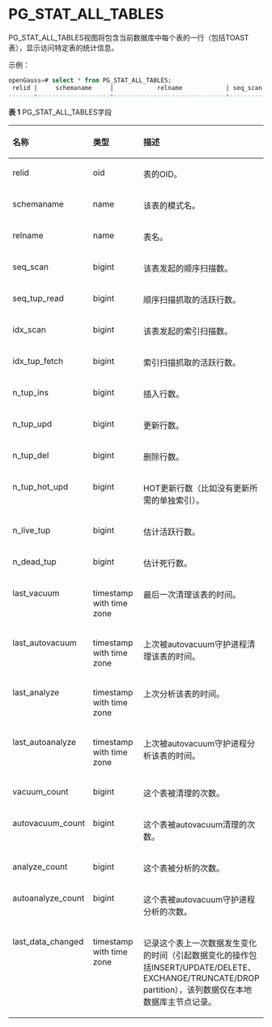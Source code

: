 # PG\_STAT\_ALL\_TABLES

PG\_STAT\_ALL\_TABLES视图将包含当前数据库中每个表的一行（包括TOAST表），显示访问特定表的统计信息。

示例：
```sql
openGauss=# select * from PG_STAT_ALL_TABLES;
 relid |     schemaname     |            relname            | seq_scan | seq_tup_read | idx_scan | idx_tup_fetch | n_tup_ins | n_tup_upd | n_tup_del | n_tup_hot_upd | n_live_tup | n_dead_tup | last_vacuum | last_autovacuum | last_analyze | last_autoanalyze | vacuum_count | autovacuum_count | analyze_count | autoanalyze_count | last_data_changed 
-------+--------------------+-------------------------------+----------+--------------+----------+---------------+-----------+-----------+-----------+---------------+------------+------------+-------------+-----------------+--------------+------------------+--------------+------------------+---------------+-------------------+-------------------
```

**表 1**  PG\_STAT\_ALL\_TABLES字段

<a name="zh-cn_topic_0283136723_zh-cn_topic_0237122442_zh-cn_topic_0059779176_t68461fbb93e449bd9af3a91b3b2cce12"></a>
<table><thead align="left"><tr id="zh-cn_topic_0283136723_zh-cn_topic_0237122442_zh-cn_topic_0059779176_r42a51a5fc4e5485b87af7a2f3315faea"><th class="cellrowborder" valign="top" width="25.85%" id="mcps1.2.4.1.1"><p id="zh-cn_topic_0283136723_zh-cn_topic_0237122442_zh-cn_topic_0059779176_a6241c29f0ad8488abe7a8ae3b02074c7"><a name="zh-cn_topic_0283136723_zh-cn_topic_0237122442_zh-cn_topic_0059779176_a6241c29f0ad8488abe7a8ae3b02074c7"></a><a name="zh-cn_topic_0283136723_zh-cn_topic_0237122442_zh-cn_topic_0059779176_a6241c29f0ad8488abe7a8ae3b02074c7"></a>名称</p>
</th>
<th class="cellrowborder" valign="top" width="31.11%" id="mcps1.2.4.1.2"><p id="zh-cn_topic_0283136723_zh-cn_topic_0237122442_zh-cn_topic_0059779176_aba61629f46554108bbd5cd205c97e785"><a name="zh-cn_topic_0283136723_zh-cn_topic_0237122442_zh-cn_topic_0059779176_aba61629f46554108bbd5cd205c97e785"></a><a name="zh-cn_topic_0283136723_zh-cn_topic_0237122442_zh-cn_topic_0059779176_aba61629f46554108bbd5cd205c97e785"></a>类型</p>
</th>
<th class="cellrowborder" valign="top" width="43.04%" id="mcps1.2.4.1.3"><p id="zh-cn_topic_0283136723_zh-cn_topic_0237122442_zh-cn_topic_0059779176_afe6b4a2bbcf3422fb0355c527f93cb3a"><a name="zh-cn_topic_0283136723_zh-cn_topic_0237122442_zh-cn_topic_0059779176_afe6b4a2bbcf3422fb0355c527f93cb3a"></a><a name="zh-cn_topic_0283136723_zh-cn_topic_0237122442_zh-cn_topic_0059779176_afe6b4a2bbcf3422fb0355c527f93cb3a"></a>描述</p>
</th>
</tr>
</thead>
<tbody><tr id="zh-cn_topic_0283136723_zh-cn_topic_0237122442_zh-cn_topic_0059779176_r1d81e6743bff43ac8c96d5cb81990e56"><td class="cellrowborder" valign="top" width="25.85%" headers="mcps1.2.4.1.1 "><p id="zh-cn_topic_0283136723_zh-cn_topic_0237122442_zh-cn_topic_0059779176_a04698dc5412f4188b1c92a9d50348d26"><a name="zh-cn_topic_0283136723_zh-cn_topic_0237122442_zh-cn_topic_0059779176_a04698dc5412f4188b1c92a9d50348d26"></a><a name="zh-cn_topic_0283136723_zh-cn_topic_0237122442_zh-cn_topic_0059779176_a04698dc5412f4188b1c92a9d50348d26"></a>relid</p>
</td>
<td class="cellrowborder" valign="top" width="31.11%" headers="mcps1.2.4.1.2 "><p id="zh-cn_topic_0283136723_zh-cn_topic_0237122442_zh-cn_topic_0059779176_a48efb3aed2084d8eae2592ce6b54ccf5"><a name="zh-cn_topic_0283136723_zh-cn_topic_0237122442_zh-cn_topic_0059779176_a48efb3aed2084d8eae2592ce6b54ccf5"></a><a name="zh-cn_topic_0283136723_zh-cn_topic_0237122442_zh-cn_topic_0059779176_a48efb3aed2084d8eae2592ce6b54ccf5"></a>oid</p>
</td>
<td class="cellrowborder" valign="top" width="43.04%" headers="mcps1.2.4.1.3 "><p id="zh-cn_topic_0283136723_zh-cn_topic_0237122442_zh-cn_topic_0059779176_ab9f67f9774f7444a993abf4fdf00f3cb"><a name="zh-cn_topic_0283136723_zh-cn_topic_0237122442_zh-cn_topic_0059779176_ab9f67f9774f7444a993abf4fdf00f3cb"></a><a name="zh-cn_topic_0283136723_zh-cn_topic_0237122442_zh-cn_topic_0059779176_ab9f67f9774f7444a993abf4fdf00f3cb"></a>表的OID。</p>
</td>
</tr>
<tr id="zh-cn_topic_0283136723_zh-cn_topic_0237122442_zh-cn_topic_0059779176_rb22630ad52854eb691c9fee9e9e4f885"><td class="cellrowborder" valign="top" width="25.85%" headers="mcps1.2.4.1.1 "><p id="zh-cn_topic_0283136723_zh-cn_topic_0237122442_zh-cn_topic_0059779176_acf89fe25597140f3a30ae923db4d9e6f"><a name="zh-cn_topic_0283136723_zh-cn_topic_0237122442_zh-cn_topic_0059779176_acf89fe25597140f3a30ae923db4d9e6f"></a><a name="zh-cn_topic_0283136723_zh-cn_topic_0237122442_zh-cn_topic_0059779176_acf89fe25597140f3a30ae923db4d9e6f"></a>schemaname</p>
</td>
<td class="cellrowborder" valign="top" width="31.11%" headers="mcps1.2.4.1.2 "><p id="zh-cn_topic_0283136723_zh-cn_topic_0237122442_zh-cn_topic_0059779176_a70509b5849624154b48ea56cb3fb83e9"><a name="zh-cn_topic_0283136723_zh-cn_topic_0237122442_zh-cn_topic_0059779176_a70509b5849624154b48ea56cb3fb83e9"></a><a name="zh-cn_topic_0283136723_zh-cn_topic_0237122442_zh-cn_topic_0059779176_a70509b5849624154b48ea56cb3fb83e9"></a>name</p>
</td>
<td class="cellrowborder" valign="top" width="43.04%" headers="mcps1.2.4.1.3 "><p id="zh-cn_topic_0283136723_zh-cn_topic_0237122442_zh-cn_topic_0059779176_a48053be96eb04a8d9017fc2b54b40a47"><a name="zh-cn_topic_0283136723_zh-cn_topic_0237122442_zh-cn_topic_0059779176_a48053be96eb04a8d9017fc2b54b40a47"></a><a name="zh-cn_topic_0283136723_zh-cn_topic_0237122442_zh-cn_topic_0059779176_a48053be96eb04a8d9017fc2b54b40a47"></a>该表的模式名。</p>
</td>
</tr>
<tr id="zh-cn_topic_0283136723_zh-cn_topic_0237122442_zh-cn_topic_0059779176_r85cf9a093ada4e2aaf0647bc1b13d775"><td class="cellrowborder" valign="top" width="25.85%" headers="mcps1.2.4.1.1 "><p id="zh-cn_topic_0283136723_zh-cn_topic_0237122442_zh-cn_topic_0059779176_a18ff6e6486ad48c986b2a3bd1728136c"><a name="zh-cn_topic_0283136723_zh-cn_topic_0237122442_zh-cn_topic_0059779176_a18ff6e6486ad48c986b2a3bd1728136c"></a><a name="zh-cn_topic_0283136723_zh-cn_topic_0237122442_zh-cn_topic_0059779176_a18ff6e6486ad48c986b2a3bd1728136c"></a>relname</p>
</td>
<td class="cellrowborder" valign="top" width="31.11%" headers="mcps1.2.4.1.2 "><p id="zh-cn_topic_0283136723_zh-cn_topic_0237122442_zh-cn_topic_0059779176_a8325f50d28ea410da058fa4df0dea38b"><a name="zh-cn_topic_0283136723_zh-cn_topic_0237122442_zh-cn_topic_0059779176_a8325f50d28ea410da058fa4df0dea38b"></a><a name="zh-cn_topic_0283136723_zh-cn_topic_0237122442_zh-cn_topic_0059779176_a8325f50d28ea410da058fa4df0dea38b"></a>name</p>
</td>
<td class="cellrowborder" valign="top" width="43.04%" headers="mcps1.2.4.1.3 "><p id="zh-cn_topic_0283136723_zh-cn_topic_0237122442_zh-cn_topic_0059779176_ab3a6d4c87fca4ed5acd346310ff1dd79"><a name="zh-cn_topic_0283136723_zh-cn_topic_0237122442_zh-cn_topic_0059779176_ab3a6d4c87fca4ed5acd346310ff1dd79"></a><a name="zh-cn_topic_0283136723_zh-cn_topic_0237122442_zh-cn_topic_0059779176_ab3a6d4c87fca4ed5acd346310ff1dd79"></a>表名。</p>
</td>
</tr>
<tr id="zh-cn_topic_0283136723_zh-cn_topic_0237122442_zh-cn_topic_0059779176_r4c65860a1c4a4d98a26bf31a15085f25"><td class="cellrowborder" valign="top" width="25.85%" headers="mcps1.2.4.1.1 "><p id="zh-cn_topic_0283136723_zh-cn_topic_0237122442_zh-cn_topic_0059779176_aae74f9252d454330bbd56bf28989c37f"><a name="zh-cn_topic_0283136723_zh-cn_topic_0237122442_zh-cn_topic_0059779176_aae74f9252d454330bbd56bf28989c37f"></a><a name="zh-cn_topic_0283136723_zh-cn_topic_0237122442_zh-cn_topic_0059779176_aae74f9252d454330bbd56bf28989c37f"></a>seq_scan</p>
</td>
<td class="cellrowborder" valign="top" width="31.11%" headers="mcps1.2.4.1.2 "><p id="zh-cn_topic_0283136723_zh-cn_topic_0237122442_zh-cn_topic_0059779176_abef4ebf667bf40378e81e8d4d850ad32"><a name="zh-cn_topic_0283136723_zh-cn_topic_0237122442_zh-cn_topic_0059779176_abef4ebf667bf40378e81e8d4d850ad32"></a><a name="zh-cn_topic_0283136723_zh-cn_topic_0237122442_zh-cn_topic_0059779176_abef4ebf667bf40378e81e8d4d850ad32"></a>bigint</p>
</td>
<td class="cellrowborder" valign="top" width="43.04%" headers="mcps1.2.4.1.3 "><p id="zh-cn_topic_0283136723_zh-cn_topic_0237122442_zh-cn_topic_0059779176_a583cc75961a745e6aca23d2942188f66"><a name="zh-cn_topic_0283136723_zh-cn_topic_0237122442_zh-cn_topic_0059779176_a583cc75961a745e6aca23d2942188f66"></a><a name="zh-cn_topic_0283136723_zh-cn_topic_0237122442_zh-cn_topic_0059779176_a583cc75961a745e6aca23d2942188f66"></a>该表发起的顺序扫描数。</p>
</td>
</tr>
<tr id="zh-cn_topic_0283136723_zh-cn_topic_0237122442_zh-cn_topic_0059779176_r8349331c1dff4ddab253de0371348b26"><td class="cellrowborder" valign="top" width="25.85%" headers="mcps1.2.4.1.1 "><p id="zh-cn_topic_0283136723_zh-cn_topic_0237122442_zh-cn_topic_0059779176_a285f6a5ac1094a55b0df3885e2f2c1e2"><a name="zh-cn_topic_0283136723_zh-cn_topic_0237122442_zh-cn_topic_0059779176_a285f6a5ac1094a55b0df3885e2f2c1e2"></a><a name="zh-cn_topic_0283136723_zh-cn_topic_0237122442_zh-cn_topic_0059779176_a285f6a5ac1094a55b0df3885e2f2c1e2"></a>seq_tup_read</p>
</td>
<td class="cellrowborder" valign="top" width="31.11%" headers="mcps1.2.4.1.2 "><p id="zh-cn_topic_0283136723_zh-cn_topic_0237122442_zh-cn_topic_0059779176_a3ae252805dac4aff812c7798aa7c5214"><a name="zh-cn_topic_0283136723_zh-cn_topic_0237122442_zh-cn_topic_0059779176_a3ae252805dac4aff812c7798aa7c5214"></a><a name="zh-cn_topic_0283136723_zh-cn_topic_0237122442_zh-cn_topic_0059779176_a3ae252805dac4aff812c7798aa7c5214"></a>bigint</p>
</td>
<td class="cellrowborder" valign="top" width="43.04%" headers="mcps1.2.4.1.3 "><p id="zh-cn_topic_0283136723_zh-cn_topic_0237122442_zh-cn_topic_0059779176_a53c1138c4aa24e09a6d900b0bf384d6d"><a name="zh-cn_topic_0283136723_zh-cn_topic_0237122442_zh-cn_topic_0059779176_a53c1138c4aa24e09a6d900b0bf384d6d"></a><a name="zh-cn_topic_0283136723_zh-cn_topic_0237122442_zh-cn_topic_0059779176_a53c1138c4aa24e09a6d900b0bf384d6d"></a>顺序扫描抓取的活跃行数。</p>
</td>
</tr>
<tr id="zh-cn_topic_0283136723_zh-cn_topic_0237122442_zh-cn_topic_0059779176_rbd8927ccb7ff4d3ebe2687ea66406717"><td class="cellrowborder" valign="top" width="25.85%" headers="mcps1.2.4.1.1 "><p id="zh-cn_topic_0283136723_zh-cn_topic_0237122442_zh-cn_topic_0059779176_af92c676a82ec4954a381be08491bab6a"><a name="zh-cn_topic_0283136723_zh-cn_topic_0237122442_zh-cn_topic_0059779176_af92c676a82ec4954a381be08491bab6a"></a><a name="zh-cn_topic_0283136723_zh-cn_topic_0237122442_zh-cn_topic_0059779176_af92c676a82ec4954a381be08491bab6a"></a>idx_scan</p>
</td>
<td class="cellrowborder" valign="top" width="31.11%" headers="mcps1.2.4.1.2 "><p id="zh-cn_topic_0283136723_zh-cn_topic_0237122442_zh-cn_topic_0059779176_acdaa533a28364779ab3fd18d7849ab2f"><a name="zh-cn_topic_0283136723_zh-cn_topic_0237122442_zh-cn_topic_0059779176_acdaa533a28364779ab3fd18d7849ab2f"></a><a name="zh-cn_topic_0283136723_zh-cn_topic_0237122442_zh-cn_topic_0059779176_acdaa533a28364779ab3fd18d7849ab2f"></a>bigint</p>
</td>
<td class="cellrowborder" valign="top" width="43.04%" headers="mcps1.2.4.1.3 "><p id="zh-cn_topic_0283136723_zh-cn_topic_0237122442_zh-cn_topic_0059779176_a45397e9898ab491faf90cf82cd3e82db"><a name="zh-cn_topic_0283136723_zh-cn_topic_0237122442_zh-cn_topic_0059779176_a45397e9898ab491faf90cf82cd3e82db"></a><a name="zh-cn_topic_0283136723_zh-cn_topic_0237122442_zh-cn_topic_0059779176_a45397e9898ab491faf90cf82cd3e82db"></a>该表发起的索引扫描数。</p>
</td>
</tr>
<tr id="zh-cn_topic_0283136723_zh-cn_topic_0237122442_zh-cn_topic_0059779176_r7506dae307174edf8e98b3877b8ebc59"><td class="cellrowborder" valign="top" width="25.85%" headers="mcps1.2.4.1.1 "><p id="zh-cn_topic_0283136723_zh-cn_topic_0237122442_zh-cn_topic_0059779176_a07f71b126a7e4ca48c89dbe3ebaafe26"><a name="zh-cn_topic_0283136723_zh-cn_topic_0237122442_zh-cn_topic_0059779176_a07f71b126a7e4ca48c89dbe3ebaafe26"></a><a name="zh-cn_topic_0283136723_zh-cn_topic_0237122442_zh-cn_topic_0059779176_a07f71b126a7e4ca48c89dbe3ebaafe26"></a>idx_tup_fetch</p>
</td>
<td class="cellrowborder" valign="top" width="31.11%" headers="mcps1.2.4.1.2 "><p id="zh-cn_topic_0283136723_zh-cn_topic_0237122442_zh-cn_topic_0059779176_a926c14c724d6484cacc08072c0ffb328"><a name="zh-cn_topic_0283136723_zh-cn_topic_0237122442_zh-cn_topic_0059779176_a926c14c724d6484cacc08072c0ffb328"></a><a name="zh-cn_topic_0283136723_zh-cn_topic_0237122442_zh-cn_topic_0059779176_a926c14c724d6484cacc08072c0ffb328"></a>bigint</p>
</td>
<td class="cellrowborder" valign="top" width="43.04%" headers="mcps1.2.4.1.3 "><p id="zh-cn_topic_0283136723_zh-cn_topic_0237122442_zh-cn_topic_0059779176_a56aed33d618e4d55995cc5ac2728b3cd"><a name="zh-cn_topic_0283136723_zh-cn_topic_0237122442_zh-cn_topic_0059779176_a56aed33d618e4d55995cc5ac2728b3cd"></a><a name="zh-cn_topic_0283136723_zh-cn_topic_0237122442_zh-cn_topic_0059779176_a56aed33d618e4d55995cc5ac2728b3cd"></a>索引扫描抓取的活跃行数。</p>
</td>
</tr>
<tr id="zh-cn_topic_0283136723_zh-cn_topic_0237122442_zh-cn_topic_0059779176_r81bc46358b124b1eb7743bbb0955a681"><td class="cellrowborder" valign="top" width="25.85%" headers="mcps1.2.4.1.1 "><p id="zh-cn_topic_0283136723_zh-cn_topic_0237122442_zh-cn_topic_0059779176_aa097af68e2d541028080a690322dcba7"><a name="zh-cn_topic_0283136723_zh-cn_topic_0237122442_zh-cn_topic_0059779176_aa097af68e2d541028080a690322dcba7"></a><a name="zh-cn_topic_0283136723_zh-cn_topic_0237122442_zh-cn_topic_0059779176_aa097af68e2d541028080a690322dcba7"></a>n_tup_ins</p>
</td>
<td class="cellrowborder" valign="top" width="31.11%" headers="mcps1.2.4.1.2 "><p id="zh-cn_topic_0283136723_zh-cn_topic_0237122442_zh-cn_topic_0059779176_a413d88c78350484da2ae149b77482f0b"><a name="zh-cn_topic_0283136723_zh-cn_topic_0237122442_zh-cn_topic_0059779176_a413d88c78350484da2ae149b77482f0b"></a><a name="zh-cn_topic_0283136723_zh-cn_topic_0237122442_zh-cn_topic_0059779176_a413d88c78350484da2ae149b77482f0b"></a>bigint</p>
</td>
<td class="cellrowborder" valign="top" width="43.04%" headers="mcps1.2.4.1.3 "><p id="zh-cn_topic_0283136723_zh-cn_topic_0237122442_zh-cn_topic_0059779176_aee29c0493134437e82797219f9c67f38"><a name="zh-cn_topic_0283136723_zh-cn_topic_0237122442_zh-cn_topic_0059779176_aee29c0493134437e82797219f9c67f38"></a><a name="zh-cn_topic_0283136723_zh-cn_topic_0237122442_zh-cn_topic_0059779176_aee29c0493134437e82797219f9c67f38"></a>插入行数。</p>
</td>
</tr>
<tr id="zh-cn_topic_0283136723_zh-cn_topic_0237122442_zh-cn_topic_0059779176_r12057a48aac54cae99cad6b77b8d271d"><td class="cellrowborder" valign="top" width="25.85%" headers="mcps1.2.4.1.1 "><p id="zh-cn_topic_0283136723_zh-cn_topic_0237122442_zh-cn_topic_0059779176_a709adace4c91480eab0f5b12771873c1"><a name="zh-cn_topic_0283136723_zh-cn_topic_0237122442_zh-cn_topic_0059779176_a709adace4c91480eab0f5b12771873c1"></a><a name="zh-cn_topic_0283136723_zh-cn_topic_0237122442_zh-cn_topic_0059779176_a709adace4c91480eab0f5b12771873c1"></a>n_tup_upd</p>
</td>
<td class="cellrowborder" valign="top" width="31.11%" headers="mcps1.2.4.1.2 "><p id="zh-cn_topic_0283136723_zh-cn_topic_0237122442_zh-cn_topic_0059779176_ac4d6241d2fe64a6e8dddbc61f1098b65"><a name="zh-cn_topic_0283136723_zh-cn_topic_0237122442_zh-cn_topic_0059779176_ac4d6241d2fe64a6e8dddbc61f1098b65"></a><a name="zh-cn_topic_0283136723_zh-cn_topic_0237122442_zh-cn_topic_0059779176_ac4d6241d2fe64a6e8dddbc61f1098b65"></a>bigint</p>
</td>
<td class="cellrowborder" valign="top" width="43.04%" headers="mcps1.2.4.1.3 "><p id="zh-cn_topic_0283136723_zh-cn_topic_0237122442_zh-cn_topic_0059779176_a5855d503d7c544b09010724cc56d66d3"><a name="zh-cn_topic_0283136723_zh-cn_topic_0237122442_zh-cn_topic_0059779176_a5855d503d7c544b09010724cc56d66d3"></a><a name="zh-cn_topic_0283136723_zh-cn_topic_0237122442_zh-cn_topic_0059779176_a5855d503d7c544b09010724cc56d66d3"></a>更新行数。</p>
</td>
</tr>
<tr id="zh-cn_topic_0283136723_zh-cn_topic_0237122442_zh-cn_topic_0059779176_r603b7e9dfc59452c810d009128e166b5"><td class="cellrowborder" valign="top" width="25.85%" headers="mcps1.2.4.1.1 "><p id="zh-cn_topic_0283136723_zh-cn_topic_0237122442_zh-cn_topic_0059779176_a651c8b56304d420a813d6988aa0b74e5"><a name="zh-cn_topic_0283136723_zh-cn_topic_0237122442_zh-cn_topic_0059779176_a651c8b56304d420a813d6988aa0b74e5"></a><a name="zh-cn_topic_0283136723_zh-cn_topic_0237122442_zh-cn_topic_0059779176_a651c8b56304d420a813d6988aa0b74e5"></a>n_tup_del</p>
</td>
<td class="cellrowborder" valign="top" width="31.11%" headers="mcps1.2.4.1.2 "><p id="zh-cn_topic_0283136723_zh-cn_topic_0237122442_zh-cn_topic_0059779176_af3aa620dfcb3463eba44cb251d42523f"><a name="zh-cn_topic_0283136723_zh-cn_topic_0237122442_zh-cn_topic_0059779176_af3aa620dfcb3463eba44cb251d42523f"></a><a name="zh-cn_topic_0283136723_zh-cn_topic_0237122442_zh-cn_topic_0059779176_af3aa620dfcb3463eba44cb251d42523f"></a>bigint</p>
</td>
<td class="cellrowborder" valign="top" width="43.04%" headers="mcps1.2.4.1.3 "><p id="zh-cn_topic_0283136723_zh-cn_topic_0237122442_zh-cn_topic_0059779176_a3c0f98deea5f4bb7a6775c7a0fa56723"><a name="zh-cn_topic_0283136723_zh-cn_topic_0237122442_zh-cn_topic_0059779176_a3c0f98deea5f4bb7a6775c7a0fa56723"></a><a name="zh-cn_topic_0283136723_zh-cn_topic_0237122442_zh-cn_topic_0059779176_a3c0f98deea5f4bb7a6775c7a0fa56723"></a>删除行数。</p>
</td>
</tr>
<tr id="zh-cn_topic_0283136723_zh-cn_topic_0237122442_zh-cn_topic_0059779176_r97b9939d3bf0428086afe1a83e04f4ce"><td class="cellrowborder" valign="top" width="25.85%" headers="mcps1.2.4.1.1 "><p id="zh-cn_topic_0283136723_zh-cn_topic_0237122442_zh-cn_topic_0059779176_ae9613221ae8c496e913d6fcb436784ac"><a name="zh-cn_topic_0283136723_zh-cn_topic_0237122442_zh-cn_topic_0059779176_ae9613221ae8c496e913d6fcb436784ac"></a><a name="zh-cn_topic_0283136723_zh-cn_topic_0237122442_zh-cn_topic_0059779176_ae9613221ae8c496e913d6fcb436784ac"></a>n_tup_hot_upd</p>
</td>
<td class="cellrowborder" valign="top" width="31.11%" headers="mcps1.2.4.1.2 "><p id="zh-cn_topic_0283136723_zh-cn_topic_0237122442_zh-cn_topic_0059779176_a3f9f635fd97e445f9bf6a151b5670a13"><a name="zh-cn_topic_0283136723_zh-cn_topic_0237122442_zh-cn_topic_0059779176_a3f9f635fd97e445f9bf6a151b5670a13"></a><a name="zh-cn_topic_0283136723_zh-cn_topic_0237122442_zh-cn_topic_0059779176_a3f9f635fd97e445f9bf6a151b5670a13"></a>bigint</p>
</td>
<td class="cellrowborder" valign="top" width="43.04%" headers="mcps1.2.4.1.3 "><p id="zh-cn_topic_0283136723_zh-cn_topic_0237122442_zh-cn_topic_0059779176_a52cb07ae5b0740f69fe14d4354790ac0"><a name="zh-cn_topic_0283136723_zh-cn_topic_0237122442_zh-cn_topic_0059779176_a52cb07ae5b0740f69fe14d4354790ac0"></a><a name="zh-cn_topic_0283136723_zh-cn_topic_0237122442_zh-cn_topic_0059779176_a52cb07ae5b0740f69fe14d4354790ac0"></a>HOT更新行数（比如没有更新所需的单独索引）。</p>
</td>
</tr>
<tr id="zh-cn_topic_0283136723_zh-cn_topic_0237122442_zh-cn_topic_0059779176_r90a5ce1ceb964b63a5c6e03861b8dcbf"><td class="cellrowborder" valign="top" width="25.85%" headers="mcps1.2.4.1.1 "><p id="zh-cn_topic_0283136723_zh-cn_topic_0237122442_zh-cn_topic_0059779176_a502204399229463e9fc5f96c1e696c41"><a name="zh-cn_topic_0283136723_zh-cn_topic_0237122442_zh-cn_topic_0059779176_a502204399229463e9fc5f96c1e696c41"></a><a name="zh-cn_topic_0283136723_zh-cn_topic_0237122442_zh-cn_topic_0059779176_a502204399229463e9fc5f96c1e696c41"></a>n_live_tup</p>
</td>
<td class="cellrowborder" valign="top" width="31.11%" headers="mcps1.2.4.1.2 "><p id="zh-cn_topic_0283136723_zh-cn_topic_0237122442_zh-cn_topic_0059779176_a3b8f065046cb4322a05470c59f1fcb8b"><a name="zh-cn_topic_0283136723_zh-cn_topic_0237122442_zh-cn_topic_0059779176_a3b8f065046cb4322a05470c59f1fcb8b"></a><a name="zh-cn_topic_0283136723_zh-cn_topic_0237122442_zh-cn_topic_0059779176_a3b8f065046cb4322a05470c59f1fcb8b"></a>bigint</p>
</td>
<td class="cellrowborder" valign="top" width="43.04%" headers="mcps1.2.4.1.3 "><p id="zh-cn_topic_0283136723_zh-cn_topic_0237122442_zh-cn_topic_0059779176_a05575afbab094f81b1061ddeba841ba2"><a name="zh-cn_topic_0283136723_zh-cn_topic_0237122442_zh-cn_topic_0059779176_a05575afbab094f81b1061ddeba841ba2"></a><a name="zh-cn_topic_0283136723_zh-cn_topic_0237122442_zh-cn_topic_0059779176_a05575afbab094f81b1061ddeba841ba2"></a>估计活跃行数。</p>
</td>
</tr>
<tr id="zh-cn_topic_0283136723_zh-cn_topic_0237122442_zh-cn_topic_0059779176_r544c3522eea14c7486b9b69e6910d03d"><td class="cellrowborder" valign="top" width="25.85%" headers="mcps1.2.4.1.1 "><p id="zh-cn_topic_0283136723_zh-cn_topic_0237122442_zh-cn_topic_0059779176_a0a6e16e42d7545ef952d7f4bb89fe11c"><a name="zh-cn_topic_0283136723_zh-cn_topic_0237122442_zh-cn_topic_0059779176_a0a6e16e42d7545ef952d7f4bb89fe11c"></a><a name="zh-cn_topic_0283136723_zh-cn_topic_0237122442_zh-cn_topic_0059779176_a0a6e16e42d7545ef952d7f4bb89fe11c"></a>n_dead_tup</p>
</td>
<td class="cellrowborder" valign="top" width="31.11%" headers="mcps1.2.4.1.2 "><p id="zh-cn_topic_0283136723_zh-cn_topic_0237122442_zh-cn_topic_0059779176_a7ffdba0e5f564a578b863aa4d0a4b3ef"><a name="zh-cn_topic_0283136723_zh-cn_topic_0237122442_zh-cn_topic_0059779176_a7ffdba0e5f564a578b863aa4d0a4b3ef"></a><a name="zh-cn_topic_0283136723_zh-cn_topic_0237122442_zh-cn_topic_0059779176_a7ffdba0e5f564a578b863aa4d0a4b3ef"></a>bigint</p>
</td>
<td class="cellrowborder" valign="top" width="43.04%" headers="mcps1.2.4.1.3 "><p id="zh-cn_topic_0283136723_zh-cn_topic_0237122442_zh-cn_topic_0059779176_a6062c811f0db469786087f51b56565e3"><a name="zh-cn_topic_0283136723_zh-cn_topic_0237122442_zh-cn_topic_0059779176_a6062c811f0db469786087f51b56565e3"></a><a name="zh-cn_topic_0283136723_zh-cn_topic_0237122442_zh-cn_topic_0059779176_a6062c811f0db469786087f51b56565e3"></a>估计死行数。</p>
</td>
</tr>
<tr id="zh-cn_topic_0283136723_zh-cn_topic_0237122442_zh-cn_topic_0059779176_r8c29e52313714da68608d6f4c465d251"><td class="cellrowborder" valign="top" width="25.85%" headers="mcps1.2.4.1.1 "><p id="zh-cn_topic_0283136723_zh-cn_topic_0237122442_zh-cn_topic_0059779176_a3ce26dcab8e4417fa7895205b245e272"><a name="zh-cn_topic_0283136723_zh-cn_topic_0237122442_zh-cn_topic_0059779176_a3ce26dcab8e4417fa7895205b245e272"></a><a name="zh-cn_topic_0283136723_zh-cn_topic_0237122442_zh-cn_topic_0059779176_a3ce26dcab8e4417fa7895205b245e272"></a>last_vacuum</p>
</td>
<td class="cellrowborder" valign="top" width="31.11%" headers="mcps1.2.4.1.2 "><p id="zh-cn_topic_0283136723_zh-cn_topic_0237122442_zh-cn_topic_0059779176_a53461271760548a095434eb585da1219"><a name="zh-cn_topic_0283136723_zh-cn_topic_0237122442_zh-cn_topic_0059779176_a53461271760548a095434eb585da1219"></a><a name="zh-cn_topic_0283136723_zh-cn_topic_0237122442_zh-cn_topic_0059779176_a53461271760548a095434eb585da1219"></a>timestamp with time zone</p>
</td>
<td class="cellrowborder" valign="top" width="43.04%" headers="mcps1.2.4.1.3 "><p id="zh-cn_topic_0283136723_zh-cn_topic_0237122442_zh-cn_topic_0059779176_aaf7dbd9f779b46f69b42cf8b6465bdd0"><a name="zh-cn_topic_0283136723_zh-cn_topic_0237122442_zh-cn_topic_0059779176_aaf7dbd9f779b46f69b42cf8b6465bdd0"></a><a name="zh-cn_topic_0283136723_zh-cn_topic_0237122442_zh-cn_topic_0059779176_aaf7dbd9f779b46f69b42cf8b6465bdd0"></a>最后一次清理该表的时间。</p>
</td>
</tr>
<tr id="zh-cn_topic_0283136723_zh-cn_topic_0237122442_zh-cn_topic_0059779176_rc1de56b1dd60416f9a2ca2fa67fc07bf"><td class="cellrowborder" valign="top" width="25.85%" headers="mcps1.2.4.1.1 "><p id="zh-cn_topic_0283136723_zh-cn_topic_0237122442_zh-cn_topic_0059779176_a6a984da962b945d389af19001c534f8d"><a name="zh-cn_topic_0283136723_zh-cn_topic_0237122442_zh-cn_topic_0059779176_a6a984da962b945d389af19001c534f8d"></a><a name="zh-cn_topic_0283136723_zh-cn_topic_0237122442_zh-cn_topic_0059779176_a6a984da962b945d389af19001c534f8d"></a>last_autovacuum</p>
</td>
<td class="cellrowborder" valign="top" width="31.11%" headers="mcps1.2.4.1.2 "><p id="zh-cn_topic_0283136723_zh-cn_topic_0237122442_zh-cn_topic_0059779176_a29cba4f9da074df387b65f6caa5e2cef"><a name="zh-cn_topic_0283136723_zh-cn_topic_0237122442_zh-cn_topic_0059779176_a29cba4f9da074df387b65f6caa5e2cef"></a><a name="zh-cn_topic_0283136723_zh-cn_topic_0237122442_zh-cn_topic_0059779176_a29cba4f9da074df387b65f6caa5e2cef"></a>timestamp with time zone</p>
</td>
<td class="cellrowborder" valign="top" width="43.04%" headers="mcps1.2.4.1.3 "><p id="zh-cn_topic_0283136723_zh-cn_topic_0237122442_zh-cn_topic_0059779176_a8fa16c691dc84c7a9b9e31cb3d8ed084"><a name="zh-cn_topic_0283136723_zh-cn_topic_0237122442_zh-cn_topic_0059779176_a8fa16c691dc84c7a9b9e31cb3d8ed084"></a><a name="zh-cn_topic_0283136723_zh-cn_topic_0237122442_zh-cn_topic_0059779176_a8fa16c691dc84c7a9b9e31cb3d8ed084"></a>上次被autovacuum守护进程清理该表的时间。</p>
</td>
</tr>
<tr id="zh-cn_topic_0283136723_zh-cn_topic_0237122442_zh-cn_topic_0059779176_r683a6c323abd4c968b47e726578b2a56"><td class="cellrowborder" valign="top" width="25.85%" headers="mcps1.2.4.1.1 "><p id="zh-cn_topic_0283136723_zh-cn_topic_0237122442_zh-cn_topic_0059779176_ae2b7609c09dc4a75b4fabc0b2b20609a"><a name="zh-cn_topic_0283136723_zh-cn_topic_0237122442_zh-cn_topic_0059779176_ae2b7609c09dc4a75b4fabc0b2b20609a"></a><a name="zh-cn_topic_0283136723_zh-cn_topic_0237122442_zh-cn_topic_0059779176_ae2b7609c09dc4a75b4fabc0b2b20609a"></a>last_analyze</p>
</td>
<td class="cellrowborder" valign="top" width="31.11%" headers="mcps1.2.4.1.2 "><p id="zh-cn_topic_0283136723_zh-cn_topic_0237122442_zh-cn_topic_0059779176_a092c4ce6395f4534b09d8303803edb3d"><a name="zh-cn_topic_0283136723_zh-cn_topic_0237122442_zh-cn_topic_0059779176_a092c4ce6395f4534b09d8303803edb3d"></a><a name="zh-cn_topic_0283136723_zh-cn_topic_0237122442_zh-cn_topic_0059779176_a092c4ce6395f4534b09d8303803edb3d"></a>timestamp with time zone</p>
</td>
<td class="cellrowborder" valign="top" width="43.04%" headers="mcps1.2.4.1.3 "><p id="zh-cn_topic_0283136723_zh-cn_topic_0237122442_zh-cn_topic_0059779176_a33cde7e481664863a6b2e8330092843a"><a name="zh-cn_topic_0283136723_zh-cn_topic_0237122442_zh-cn_topic_0059779176_a33cde7e481664863a6b2e8330092843a"></a><a name="zh-cn_topic_0283136723_zh-cn_topic_0237122442_zh-cn_topic_0059779176_a33cde7e481664863a6b2e8330092843a"></a>上次分析该表的时间。</p>
</td>
</tr>
<tr id="zh-cn_topic_0283136723_zh-cn_topic_0237122442_zh-cn_topic_0059779176_rb9d986f087594f97a420b9c2b865692a"><td class="cellrowborder" valign="top" width="25.85%" headers="mcps1.2.4.1.1 "><p id="zh-cn_topic_0283136723_zh-cn_topic_0237122442_zh-cn_topic_0059779176_a1454dce85ab54b1fabf87756d7b6d98d"><a name="zh-cn_topic_0283136723_zh-cn_topic_0237122442_zh-cn_topic_0059779176_a1454dce85ab54b1fabf87756d7b6d98d"></a><a name="zh-cn_topic_0283136723_zh-cn_topic_0237122442_zh-cn_topic_0059779176_a1454dce85ab54b1fabf87756d7b6d98d"></a>last_autoanalyze</p>
</td>
<td class="cellrowborder" valign="top" width="31.11%" headers="mcps1.2.4.1.2 "><p id="zh-cn_topic_0283136723_zh-cn_topic_0237122442_zh-cn_topic_0059779176_aff80ddba2191439da19ec8b55a5ead9b"><a name="zh-cn_topic_0283136723_zh-cn_topic_0237122442_zh-cn_topic_0059779176_aff80ddba2191439da19ec8b55a5ead9b"></a><a name="zh-cn_topic_0283136723_zh-cn_topic_0237122442_zh-cn_topic_0059779176_aff80ddba2191439da19ec8b55a5ead9b"></a>timestamp with time zone</p>
</td>
<td class="cellrowborder" valign="top" width="43.04%" headers="mcps1.2.4.1.3 "><p id="zh-cn_topic_0283136723_zh-cn_topic_0237122442_zh-cn_topic_0059779176_a5ff6438815134045aee3ee394e03c8db"><a name="zh-cn_topic_0283136723_zh-cn_topic_0237122442_zh-cn_topic_0059779176_a5ff6438815134045aee3ee394e03c8db"></a><a name="zh-cn_topic_0283136723_zh-cn_topic_0237122442_zh-cn_topic_0059779176_a5ff6438815134045aee3ee394e03c8db"></a>上次被autovacuum守护进程分析该表的时间。</p>
</td>
</tr>
<tr id="zh-cn_topic_0283136723_zh-cn_topic_0237122442_zh-cn_topic_0059779176_r8ac63e5bb1d34eb2a8e1680fd96cd9fd"><td class="cellrowborder" valign="top" width="25.85%" headers="mcps1.2.4.1.1 "><p id="zh-cn_topic_0283136723_zh-cn_topic_0237122442_zh-cn_topic_0059779176_a75bad17d58e1426d84a3c5395967863e"><a name="zh-cn_topic_0283136723_zh-cn_topic_0237122442_zh-cn_topic_0059779176_a75bad17d58e1426d84a3c5395967863e"></a><a name="zh-cn_topic_0283136723_zh-cn_topic_0237122442_zh-cn_topic_0059779176_a75bad17d58e1426d84a3c5395967863e"></a>vacuum_count</p>
</td>
<td class="cellrowborder" valign="top" width="31.11%" headers="mcps1.2.4.1.2 "><p id="zh-cn_topic_0283136723_zh-cn_topic_0237122442_zh-cn_topic_0059779176_aad56c6d9f54b44cfb2837556c9a1e9e3"><a name="zh-cn_topic_0283136723_zh-cn_topic_0237122442_zh-cn_topic_0059779176_aad56c6d9f54b44cfb2837556c9a1e9e3"></a><a name="zh-cn_topic_0283136723_zh-cn_topic_0237122442_zh-cn_topic_0059779176_aad56c6d9f54b44cfb2837556c9a1e9e3"></a>bigint</p>
</td>
<td class="cellrowborder" valign="top" width="43.04%" headers="mcps1.2.4.1.3 "><p id="zh-cn_topic_0283136723_zh-cn_topic_0237122442_zh-cn_topic_0059779176_afdc1ed18bd13475186c3b5c4b5692931"><a name="zh-cn_topic_0283136723_zh-cn_topic_0237122442_zh-cn_topic_0059779176_afdc1ed18bd13475186c3b5c4b5692931"></a><a name="zh-cn_topic_0283136723_zh-cn_topic_0237122442_zh-cn_topic_0059779176_afdc1ed18bd13475186c3b5c4b5692931"></a>这个表被清理的次数。</p>
</td>
</tr>
<tr id="zh-cn_topic_0283136723_zh-cn_topic_0237122442_zh-cn_topic_0059779176_rff3cebf3899141acb325803c4244a639"><td class="cellrowborder" valign="top" width="25.85%" headers="mcps1.2.4.1.1 "><p id="zh-cn_topic_0283136723_zh-cn_topic_0237122442_zh-cn_topic_0059779176_a429f266d8fe246d89b8d2acc057564bb"><a name="zh-cn_topic_0283136723_zh-cn_topic_0237122442_zh-cn_topic_0059779176_a429f266d8fe246d89b8d2acc057564bb"></a><a name="zh-cn_topic_0283136723_zh-cn_topic_0237122442_zh-cn_topic_0059779176_a429f266d8fe246d89b8d2acc057564bb"></a>autovacuum_count</p>
</td>
<td class="cellrowborder" valign="top" width="31.11%" headers="mcps1.2.4.1.2 "><p id="zh-cn_topic_0283136723_zh-cn_topic_0237122442_zh-cn_topic_0059779176_a603ad25884f343d7bec1eae9fea7f827"><a name="zh-cn_topic_0283136723_zh-cn_topic_0237122442_zh-cn_topic_0059779176_a603ad25884f343d7bec1eae9fea7f827"></a><a name="zh-cn_topic_0283136723_zh-cn_topic_0237122442_zh-cn_topic_0059779176_a603ad25884f343d7bec1eae9fea7f827"></a>bigint</p>
</td>
<td class="cellrowborder" valign="top" width="43.04%" headers="mcps1.2.4.1.3 "><p id="zh-cn_topic_0283136723_zh-cn_topic_0237122442_zh-cn_topic_0059779176_ad7bec090d6044317a808c9afa40e37cd"><a name="zh-cn_topic_0283136723_zh-cn_topic_0237122442_zh-cn_topic_0059779176_ad7bec090d6044317a808c9afa40e37cd"></a><a name="zh-cn_topic_0283136723_zh-cn_topic_0237122442_zh-cn_topic_0059779176_ad7bec090d6044317a808c9afa40e37cd"></a>这个表被autovacuum清理的次数。</p>
</td>
</tr>
<tr id="zh-cn_topic_0283136723_zh-cn_topic_0237122442_zh-cn_topic_0059779176_r5abadaf614c84b6cb5b52f02d73b9703"><td class="cellrowborder" valign="top" width="25.85%" headers="mcps1.2.4.1.1 "><p id="zh-cn_topic_0283136723_zh-cn_topic_0237122442_zh-cn_topic_0059779176_ab9ea7ce46a874bc6a7cda665b773a807"><a name="zh-cn_topic_0283136723_zh-cn_topic_0237122442_zh-cn_topic_0059779176_ab9ea7ce46a874bc6a7cda665b773a807"></a><a name="zh-cn_topic_0283136723_zh-cn_topic_0237122442_zh-cn_topic_0059779176_ab9ea7ce46a874bc6a7cda665b773a807"></a>analyze_count</p>
</td>
<td class="cellrowborder" valign="top" width="31.11%" headers="mcps1.2.4.1.2 "><p id="zh-cn_topic_0283136723_zh-cn_topic_0237122442_zh-cn_topic_0059779176_a22dff7dd26974899baa275b28d314ab8"><a name="zh-cn_topic_0283136723_zh-cn_topic_0237122442_zh-cn_topic_0059779176_a22dff7dd26974899baa275b28d314ab8"></a><a name="zh-cn_topic_0283136723_zh-cn_topic_0237122442_zh-cn_topic_0059779176_a22dff7dd26974899baa275b28d314ab8"></a>bigint</p>
</td>
<td class="cellrowborder" valign="top" width="43.04%" headers="mcps1.2.4.1.3 "><p id="zh-cn_topic_0283136723_zh-cn_topic_0237122442_zh-cn_topic_0059779176_ad4334f8d43774181be787ca2d8b422a1"><a name="zh-cn_topic_0283136723_zh-cn_topic_0237122442_zh-cn_topic_0059779176_ad4334f8d43774181be787ca2d8b422a1"></a><a name="zh-cn_topic_0283136723_zh-cn_topic_0237122442_zh-cn_topic_0059779176_ad4334f8d43774181be787ca2d8b422a1"></a>这个表被分析的次数。</p>
</td>
</tr>
<tr id="zh-cn_topic_0283136723_zh-cn_topic_0237122442_zh-cn_topic_0059779176_raf9ce5e9a6e34c758e472c0b2ac9b602"><td class="cellrowborder" valign="top" width="25.85%" headers="mcps1.2.4.1.1 "><p id="zh-cn_topic_0283136723_zh-cn_topic_0237122442_zh-cn_topic_0059779176_aad1a866f0979452a8eb78a8f3e50d417"><a name="zh-cn_topic_0283136723_zh-cn_topic_0237122442_zh-cn_topic_0059779176_aad1a866f0979452a8eb78a8f3e50d417"></a><a name="zh-cn_topic_0283136723_zh-cn_topic_0237122442_zh-cn_topic_0059779176_aad1a866f0979452a8eb78a8f3e50d417"></a>autoanalyze_count</p>
</td>
<td class="cellrowborder" valign="top" width="31.11%" headers="mcps1.2.4.1.2 "><p id="zh-cn_topic_0283136723_zh-cn_topic_0237122442_zh-cn_topic_0059779176_a96b8c1bef8a8474da4a904592bd04c5f"><a name="zh-cn_topic_0283136723_zh-cn_topic_0237122442_zh-cn_topic_0059779176_a96b8c1bef8a8474da4a904592bd04c5f"></a><a name="zh-cn_topic_0283136723_zh-cn_topic_0237122442_zh-cn_topic_0059779176_a96b8c1bef8a8474da4a904592bd04c5f"></a>bigint</p>
</td>
<td class="cellrowborder" valign="top" width="43.04%" headers="mcps1.2.4.1.3 "><p id="zh-cn_topic_0283136723_zh-cn_topic_0237122442_zh-cn_topic_0059779176_afb60276442f34f6391fb5f4228fb1ad6"><a name="zh-cn_topic_0283136723_zh-cn_topic_0237122442_zh-cn_topic_0059779176_afb60276442f34f6391fb5f4228fb1ad6"></a><a name="zh-cn_topic_0283136723_zh-cn_topic_0237122442_zh-cn_topic_0059779176_afb60276442f34f6391fb5f4228fb1ad6"></a>这个表被autovacuum守护进程分析的次数。</p>
</td>
</tr>
<tr id="zh-cn_topic_0283136723_zh-cn_topic_0237122442_row1486851718273"><td class="cellrowborder" valign="top" width="25.85%" headers="mcps1.2.4.1.1 "><p id="zh-cn_topic_0283136723_zh-cn_topic_0237122442_p89781636182115"><a name="zh-cn_topic_0283136723_zh-cn_topic_0237122442_p89781636182115"></a><a name="zh-cn_topic_0283136723_zh-cn_topic_0237122442_p89781636182115"></a>last_data_changed</p>
</td>
<td class="cellrowborder" valign="top" width="31.11%" headers="mcps1.2.4.1.2 "><p id="zh-cn_topic_0283136723_zh-cn_topic_0237122442_p3978183662114"><a name="zh-cn_topic_0283136723_zh-cn_topic_0237122442_p3978183662114"></a><a name="zh-cn_topic_0283136723_zh-cn_topic_0237122442_p3978183662114"></a>timestamp with time zone</p>
</td>
<td class="cellrowborder" valign="top" width="43.04%" headers="mcps1.2.4.1.3 "><p id="zh-cn_topic_0283136723_zh-cn_topic_0237122442_p497803611213"><a name="zh-cn_topic_0283136723_zh-cn_topic_0237122442_p497803611213"></a><a name="zh-cn_topic_0283136723_zh-cn_topic_0237122442_p497803611213"></a>记录这个表上一次数据发生变化的时间（引起数据变化的操作包括INSERT/UPDATE/DELETE、EXCHANGE/TRUNCATE/DROP partition），该列数据仅在本地<span id="zh-cn_topic_0283136723_zh-cn_topic_0237122442_text1940404572114"><a name="zh-cn_topic_0283136723_zh-cn_topic_0237122442_text1940404572114"></a><a name="zh-cn_topic_0283136723_zh-cn_topic_0237122442_text1940404572114"></a>数据库主节点</span>记录。</p>
</td>
</tr>
</tbody>
</table>

